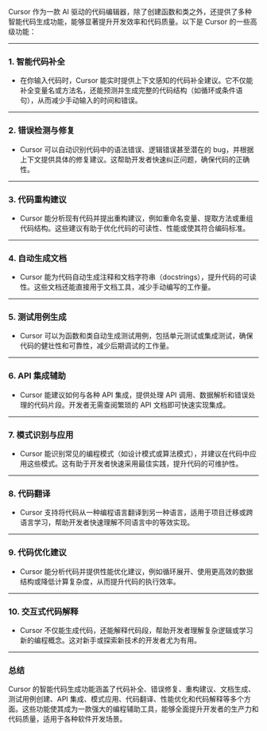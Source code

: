 Cursor 作为一款 AI 驱动的代码编辑器，除了创建函数和类之外，还提供了多种智能代码生成功能，能够显著提升开发效率和代码质量。以下是 Cursor 的一些高级功能：

---

### 1. **智能代码补全**
- 在你输入代码时，Cursor 能实时提供上下文感知的代码补全建议。它不仅能补全变量名或方法名，还能预测并生成完整的代码结构（如循环或条件语句），从而减少手动输入的时间和错误。

---

### 2. **错误检测与修复**
- Cursor 可以自动识别代码中的语法错误、逻辑错误甚至潜在的 bug，并根据上下文提供具体的修复建议。这帮助开发者快速纠正问题，确保代码的正确性。

---

### 3. **代码重构建议**
- Cursor 能分析现有代码并提出重构建议，例如重命名变量、提取方法或重组代码结构。这些建议有助于优化代码的可读性、性能或使其符合编码标准。

---

### 4. **自动生成文档**
- Cursor 能为代码自动生成注释和文档字符串（docstrings），提升代码的可读性。这些文档还能直接用于文档工具，减少手动编写的工作量。

---

### 5. **测试用例生成**
- Cursor 可以为函数和类自动生成测试用例，包括单元测试或集成测试，确保代码的健壮性和可靠性，减少后期调试的工作量。

---

### 6. **API 集成辅助**
- Cursor 能建议如何与各种 API 集成，提供处理 API 调用、数据解析和错误处理的代码片段。开发者无需查阅繁琐的 API 文档即可快速实现集成。

---

### 7. **模式识别与应用**
- Cursor 能识别常见的编程模式（如设计模式或算法模式），并建议在代码中应用这些模式。这有助于开发者快速采用最佳实践，提升代码的可维护性。

---

### 8. **代码翻译**
- Cursor 支持将代码从一种编程语言翻译到另一种语言，适用于项目迁移或跨语言学习，帮助开发者快速理解不同语言中的等效实现。

---

### 9. **代码优化建议**
- Cursor 能分析代码并提供性能优化建议，例如循环展开、使用更高效的数据结构或降低计算复杂度，从而提升代码的执行效率。

---

### 10. **交互式代码解释**
- Cursor 不仅能生成代码，还能解释代码段，帮助开发者理解复杂逻辑或学习新的编程概念。这对新手或探索新技术的开发者尤为有用。

---

### 总结
Cursor 的智能代码生成功能涵盖了代码补全、错误修复、重构建议、文档生成、测试用例创建、API 集成、模式应用、代码翻译、性能优化和代码解释等多个方面。这些功能使其成为一款强大的编程辅助工具，能够全面提升开发者的生产力和代码质量，适用于各种软件开发场景。